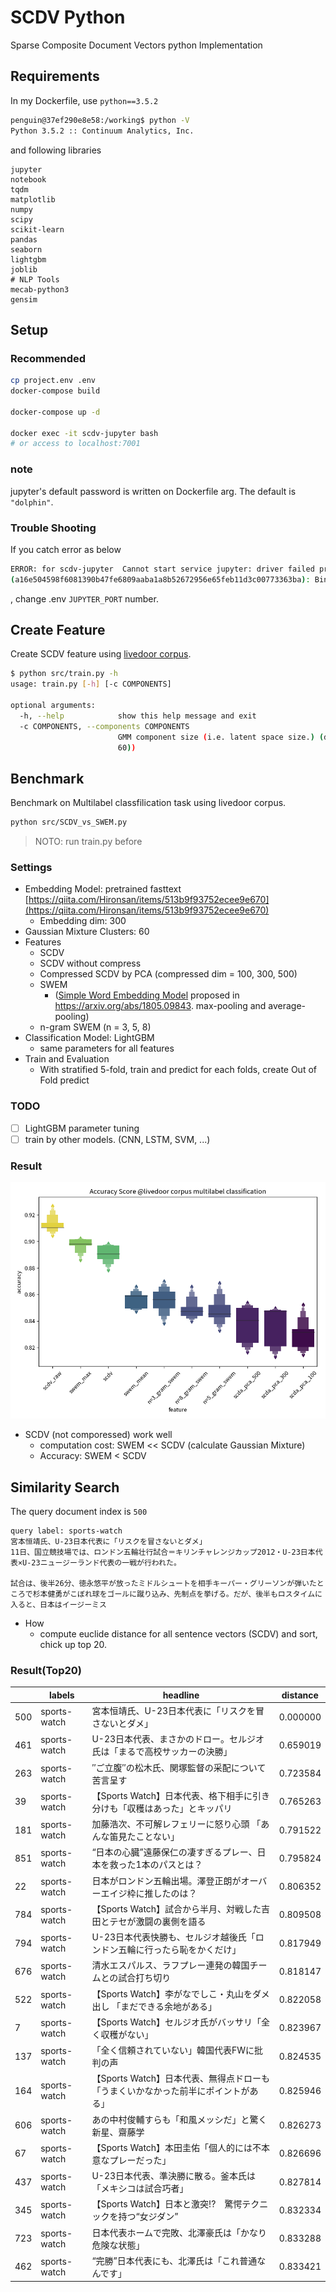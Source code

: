 # SCDV Python

Sparse Composite Document Vectors python Implementation

## Requirements

In my Dockerfile, use `python==3.5.2`

```bash
penguin@37ef290e8e58:/working$ python -V
Python 3.5.2 :: Continuum Analytics, Inc.
```

and following libraries

```console
jupyter
notebook
tqdm
matplotlib
numpy
scipy
scikit-learn
pandas
seaborn
lightgbm
joblib
# NLP Tools
mecab-python3
gensim
```

## Setup

### Recommended

```bash
cp project.env .env
docker-compose build

docker-compose up -d

docker exec -it scdv-jupyter bash
# or access to localhost:7001
```

### note

jupyter's default password is written on Dockerfile arg.
The default is `"dolphin"`.

### Trouble Shooting

If you catch error as below

```bash
ERROR: for scdv-jupyter  Cannot start service jupyter: driver failed programming external connectivity on endpoint scdv-jupyter 
(a16e504598f6081390b47fe6809aaba1a8b52672956e65feb11d3c00773363ba): Bind for 0.0.0.0:7011 failed: port is already allocated
```

, change .env `JUPYTER_PORT` number.

## Create Feature

Create SCDV feature using [livedoor corpus](https://www.rondhuit.com/download/ldcc-20140209.tar.gz).

```bash
$ python src/train.py -h
usage: train.py [-h] [-c COMPONENTS]

optional arguments:
  -h, --help            show this help message and exit
  -c COMPONENTS, --components COMPONENTS
                        GMM component size (i.e. latent space size.) (default:
                        60))
```

## Benchmark

Benchmark on Multilabel classfilication task using livedoor corpus.

```bash
python src/SCDV_vs_SWEM.py
```

> NOTO: run train.py before

### Settings

* Embedding Model: pretrained fasttext [https://qiita.com/Hironsan/items/513b9f93752ecee9e670](https://qiita.com/Hironsan/items/513b9f93752ecee9e670)
  * Embedding dim: 300
* Gaussian Mixture Clusters: 60
* Features
  * SCDV
  * SCDV without compress
  * Compressed SCDV by PCA (compressed dim = 100, 300, 500)
  * SWEM
    * ([Simple Word Embedding Model](https://arxiv.org/abs/1805.09843) proposed in https://arxiv.org/abs/1805.09843. max-pooling and average-pooling)
  * n-gram SWEM (n = 3, 5, 8)
* Classification Model: LightGBM
  * same parameters for all features
* Train and Evaluation
  * With stratified 5-fold, train and predict for each folds, create Out of Fold predict

### TODO

* [ ] LightGBM parameter tuning
* [ ] train by other models. (CNN, LSTM, SVM, ...)

### Result

![](report/scdv_vs_swem_result.png)

* SCDV (not comporessed) work well
  * computation cost: SWEM << SCDV (calculate Gaussian Mixture)
  * Accuracy: SWEM < SCDV


## Similarity Search

The query document index is `500`

    query label: sports-watch
    宮本恒靖氏、U-23日本代表に「リスクを冒さないとダメ」
    11日、国立競技場では、ロンドン五輪壮行試合＝キリンチャレンジカップ2012・U-23日本代表×U-23ニュージーランド代表の一戦が行われた。

    試合は、後半26分、徳永悠平が放ったミドルシュートを相手キーパー・グリーソンが弾いたところで杉本健勇がこぼれ球をゴールに蹴り込み、先制点を挙げる。だが、後半もロスタイムに入ると、日本はイージーミス

* How
  * compute euclide distance for all sentence vectors (SCDV) and sort, chick up top 20.

### Result(Top20)

|     | labels       | headline                                                                           | distance |
|-----|--------------|------------------------------------------------------------------------------------|----------|
| 500 | sports-watch | 宮本恒靖氏、U-23日本代表に「リスクを冒さないとダメ」                               | 0.000000 |
| 461 | sports-watch | U-23日本代表、まさかのドロー。セルジオ氏は「まるで高校サッカーの決勝」             | 0.659019 |
| 263 | sports-watch | ″ご立腹″の松木氏、関塚監督の采配について苦言呈す                                   | 0.723584 |
| 39  | sports-watch | 【Sports Watch】日本代表、格下相手に引き分けも「収穫はあった」とキッパリ           | 0.765263 |
| 181 | sports-watch | 加藤浩次、不可解レフェリーに怒り心頭 「あんな笛見たことない」                      | 0.791522 |
| 851 | sports-watch | “日本の心臓”遠藤保仁の凄すぎるプレー、日本を救った1本のパスとは？                  | 0.795824 |
| 22  | sports-watch | 日本がロンドン五輪出場。澤登正朗がオーバーエイジ枠に推したのは？                   | 0.806352 |
| 784 | sports-watch | 【Sports Watch】試合から半月、対戦した吉田とテセが激闘の裏側を語る                 | 0.809508 |
| 794 | sports-watch | U-23日本代表快勝も、セルジオ越後氏「ロンドン五輪に行ったら恥をかくだけ」           | 0.817949 |
| 676 | sports-watch | 清水エスパルス、ラフプレー連発の韓国チームとの試合打ち切り                         | 0.818147 |
| 522 | sports-watch | 【Sports Watch】李がなでしこ・丸山をダメ出し 「まだできる余地がある」              | 0.822058 |
| 7   | sports-watch | 【Sports Watch】セルジオ氏がバッサリ「全く収穫がない」                             | 0.823967 |
| 137 | sports-watch | 「全く信頼されていない」韓国代表FWに批判の声                                       | 0.824535 |
| 164 | sports-watch | 【Sports Watch】日本代表、無得点ドローも「うまくいかなかった前半にポイントがある」 | 0.825946 |
| 606 | sports-watch | あの中村俊輔すらも「和風メッシだ」と驚く新星、齋藤学                               | 0.826273 |
| 67  | sports-watch | 【Sports Watch】本田圭佑「個人的には不本意なプレーだった」                         | 0.826696 |
| 437 | sports-watch | U-23日本代表、準決勝に散る。釜本氏は「メキシコは試合巧者」                         | 0.827814 |
| 345 | sports-watch | 【Sports Watch】日本と激突!?　驚愕テクニックを持つ“女ジダン”                       | 0.832334 |
| 723 | sports-watch | 日本代表ホームで完敗、北澤豪氏は「かなり危険な状態」                               | 0.833288 |
| 462 | sports-watch | “完勝”日本代表にも、北澤氏は「これ普通なんです」                                   | 0.833421 |
